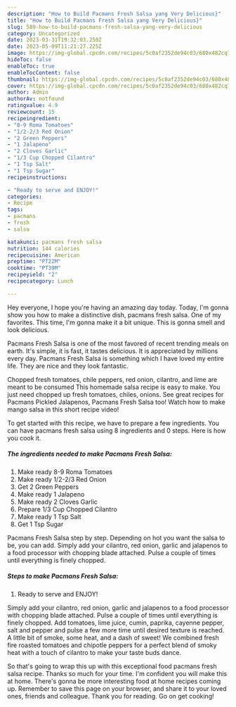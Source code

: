 ```yaml
---
description: "How to Build Pacmans Fresh Salsa yang Very Delicious}"
title: "How to Build Pacmans Fresh Salsa yang Very Delicious}"
slug: 589-how-to-build-pacmans-fresh-salsa-yang-very-delicious
category: Uncategorized
date: 2023-03-31T19:32:03.250Z
date: 2023-05-09T11:21:27.225Z
image: https://img-global.cpcdn.com/recipes/5c0af2352de94c03/680x482cq70/pacmans-fresh-salsa-recipe-main-photo.jpg
hideToc: false
enableToc: true
enableTocContent: false
thumbnail: https://img-global.cpcdn.com/recipes/5c0af2352de94c03/680x482cq70/pacmans-fresh-salsa-recipe-main-photo.jpg
cover: https://img-global.cpcdn.com/recipes/5c0af2352de94c03/680x482cq70/pacmans-fresh-salsa-recipe-main-photo.jpg
author: Admin
authorAv: notfound
ratingvalue: 4.9
reviewcount: 15
recipeingredient:
- "8-9 Roma Tomatoes"
- "1/2-2/3 Red Onion"
- "2 Green Peppers"
- "1 Jalapeno"
- "2 Cloves Garlic"
- "1/3 Cup Chopped Cilantro"
- "1 Tsp Salt"
- "1 Tsp Sugar"
recipeinstructions:

- "Ready to serve and ENJOY!"
categories:
- Recipe
tags:
- pacmans
- fresh
- salsa

katakunci: pacmans fresh salsa 
nutrition: 144 calories
recipecuisine: American
preptime: "PT22M"
cooktime: "PT39M"
recipeyield: "2"
recipecategory: Lunch

---
```



Hey everyone, I hope you're having an amazing day today. Today, I'm gonna show you how to make a distinctive dish, pacmans fresh salsa. One of my favorites. This time, I'm gonna make it a bit unique. This is gonna smell and look delicious.

Pacmans Fresh Salsa is one of the most favored of recent trending meals on earth. It's simple, it is fast, it tastes delicious. It is appreciated by millions every day. Pacmans Fresh Salsa is something which I have loved my entire life. They are nice and they look fantastic.

Chopped fresh tomatoes, chile peppers, red onion, cilantro, and lime are meant to be consumed This homemade salsa recipe is easy to make. You just need chopped up fresh tomatoes, chiles, onions. See great recipes for Pacmans Pickled Jalapenos, Pacmans Fresh Salsa too! Watch how to make mango salsa in this short recipe video!


To get started with this recipe, we have to prepare a few ingredients. You can have pacmans fresh salsa using 8 ingredients and 0 steps. Here is how you cook it.

<!--inarticleads1-->

##### The ingredients needed to make Pacmans Fresh Salsa:

1. Make ready 8-9 Roma Tomatoes
1. Make ready 1/2-2/3 Red Onion
1. Get 2 Green Peppers
1. Make ready 1 Jalapeno
1. Make ready 2 Cloves Garlic
1. Prepare 1/3 Cup Chopped Cilantro
1. Make ready 1 Tsp Salt
1. Get 1 Tsp Sugar


Pacmans Fresh Salsa step by step. Depending on hot you want the salsa to be, you can add. Simply add your cilantro, red onion, garlic and jalapenos to a food processor with chopping blade attached. Pulse a couple of times until everything is finely chopped. 

<!--inarticleads2-->

##### Steps to make Pacmans Fresh Salsa:


1. Ready to serve and ENJOY!

Simply add your cilantro, red onion, garlic and jalapenos to a food processor with chopping blade attached. Pulse a couple of times until everything is finely chopped. Add tomatoes, lime juice, cumin, paprika, cayenne pepper, salt and pepper and pulse a few more time until desired texture is reached. A little bit of smoke, some heat, and a dash of sweet! We combined fresh fire roasted tomatoes and chipotle peppers for a perfect blend of smoky heat with a touch of cilantro to make your taste buds dance. 

So that's going to wrap this up with this exceptional food pacmans fresh salsa recipe. Thanks so much for your time. I'm confident you will make this at home. There's gonna be more interesting food at home recipes coming up. Remember to save this page on your browser, and share it to your loved ones, friends and colleague. Thank you for reading. Go on get cooking!
